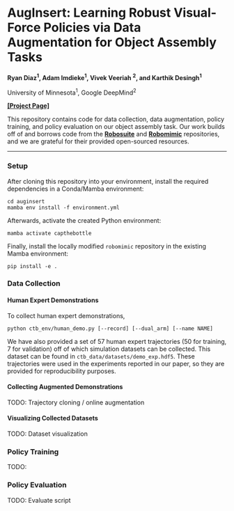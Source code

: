 # AugInsert: Learning Robust Visual-Force Policies via Data Augmentation for Object Assembly Tasks

**Ryan Diaz<sup>1</sup>, Adam Imdieke<sup>1</sup>, Vivek Veeriah <sup>2</sup>, and Karthik Desingh<sup>1</sup>**

University of Minnesota<sup>1</sup>, Google DeepMind<sup>2</sup>

[**[Project Page]**](https://rpm-lab-umn.github.io/auginsert/)

This repository contains code for data collection, data augmentation, policy training, and policy evaluation on our object assembly task. Our work builds off of and 
borrows code from the [**Robosuite**](https://github.com/ARISE-Initiative/robosuite) and [**Robomimic**](https://github.com/ARISE-Initiative/robomimic) repositories, and we are grateful for their provided open-sourced resources.

---

### Setup

After cloning this repository into your environment, install the required dependencies in a Conda/Mamba environment:

```
cd auginsert
mamba env install -f environment.yml
```

Afterwards, activate the created Python environment:

```
mamba activate capthebottle
```

Finally, install the locally modified `robomimic` repository in the existing Mamba environment:

```
pip install -e .
```

### Data Collection

#### Human Expert Demonstrations

To collect human expert demonstrations,

```
python ctb_env/human_demo.py [--record] [--dual_arm] [--name NAME]
```

We have also provided a set of 57 human expert trajectories (50 for training, 7 for validation) off of which simulation datasets can be collected. This dataset can be found in `ctb_data/datasets/demo_exp.hdf5`. These trajectories were used in the experiments reported in our paper, so they are provided for reproducibility purposes.

#### Collecting Augmented Demonstrations

TODO: Trajectory cloning / online augmentation

#### Visualizing Collected Datasets

TODO: Dataset visualization

### Policy Training

TODO: 

### Policy Evaluation

TODO: Evaluate script
